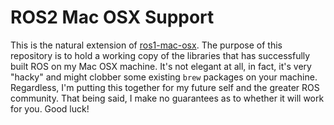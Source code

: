 # ROS2 Mac OSX Support 
This is the natural extension of [ros1-mac-osx](https://github.com/jaymwong/ros1-mac-osx). The purpose of this repository is to hold a working copy of the libraries that has successfully built ROS on my Mac OSX machine. It's not elegant at all, in fact, it's very "hacky" and might clobber some existing `brew` packages on your machine. Regardless, I'm putting this together for my future self and the greater ROS community. That being said, I make no guarantees as to whether it will work for you. Good luck!
